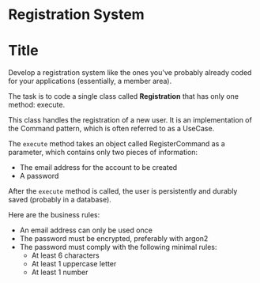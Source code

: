 # Registration System

# Title

Develop a registration system like the ones you've probably already coded for your applications (essentially, a member area).

The task is to code a single class called **Registration** that has only one method: execute.

This class handles the registration of a new user. It is an implementation of the Command pattern, which is often referred to as a UseCase.

The `execute` method takes an object called RegisterCommand as a parameter, which contains only two pieces of information:

- The email address for the account to be created
- A password

After the `execute` method is called, the user is persistently and durably saved (probably in a database).

Here are the business rules:

- An email address can only be used once
- The password must be encrypted, preferably with argon2
- The password must comply with the following minimal rules:
    - At least 6 characters
    - At least 1 uppercase letter
    - At least 1 number
